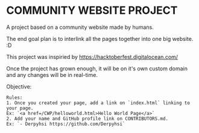 # COMMUNITY WEBSITE PROJECT


A project based on a community website made by humans.

The end goal plan is to interlink all the pages together into one big website. :D

This project was inspiried by https://hacktoberfest.digitalocean.com/

Once the project has grown enough, it will be on it's own custom domain and any changes will be in real-time.

Objective: 
``` Create webpages using HTML, CSS, and JS! Anyone can contribute as long as it stays appropriate. (No swearing, No sexual content, No racist/sexist content, etc.) 
Rules:
1. Once you created your page, add a link on `index.html` linking to your page.
Ex: `<a href=/CWP/helloworld.html>Hello World Page</a>`
2. Add your name and GitHub profile link on CONTRIBUTORS.md.
Ex: `- Derpyhsi https://github.com/Derpyhsi`
```
